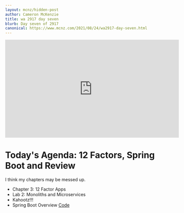 ```yaml
---
layout: mcnz/hidden-post
author: Cameron McKenzie
title: wa 2917 day seven
blurb: Day seven of 2917
canonical: https://www.mcnz.com/2021/08/24/wa2917-day-seven.html
---
```


<div class="embed-responsive embed-responsive-16by9">
<iframe width="560" height="315" src="https://www.youtube.com/embed/ei7kv7QOMC8" frameborder="0" allow="accelerometer; autoplay; clipboard-write; encrypted-media; gyroscope; picture-in-picture" allowfullscreen></iframe>
</div>

# Today's Agenda: 12 Factors, Spring Boot and Review

I think my chapters may be messed up. 

- Chapter 3: 12 Factor Apps
- Lab 2: Monoliths and Microservices
- Kahootz!!!
- Spring Boot Overview <a href="https://github.com/cameronmcnz/keeping-score/tree/main/src/main/java/com/mcnz/rps/rest">Code</a>

